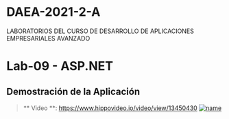 # DAEA-2021-2-A
LABORATORIOS DEL CURSO DE DESARROLLO DE APLICACIONES EMPRESARIALES AVANZADO

# Lab-09 - ASP.NET
## Demostración de la Aplicación
> ** Video **: https://www.hippovideo.io/video/view/13450430
[![name](https://i.ibb.co/StZTxLn/thumb.png)](https://www.hippovideo.io/video/view/13450430)
